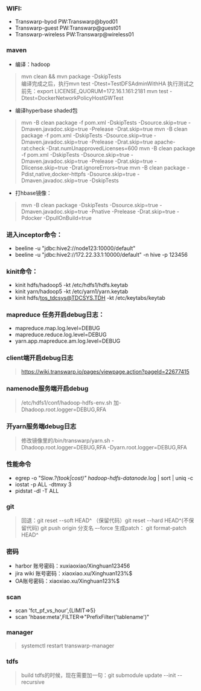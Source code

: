 ### WIFI:
* Transwarp-byod    PW:Transwarp@byod01
* Transwarp-guest    PW:Transwarp@guest01
* Transwarp-wireless    PW:Transwarp@wireless01

### maven
* 编译：hadoop
> mvn clean && mvn package -DskipTests  
编译完成之后，执行mvn test -Dtest=TestDFSAdminWithHA
执行测试之前先：export LICENSE_QUORUM=172.16.1.161:2181
mvn test -Dtest=DockerNetworkPolicyHostGWTest
* 编译hyperbase shaded包
> mvn -B clean package -f pom.xml -DskipTests -Dsource.skip=true -Dmaven.javadoc.skip=true -Prelease -Drat.skip=true
> mvn -B clean package -f pom.xml -DskipTests -Dsource.skip=true -Dmaven.javadoc.skip=true -Prelease -Drat.skip=true apache-rat:check -Drat.numUnapprovedLicenses=600
> mvn -B clean package -f pom.xml -DskipTests -Dsource.skip=true -Dmaven.javadoc.skip=true -Prelease -Drat.skip=true -Dlicense.skip=true -Drat.ignoreErrors=true
> mvn -B clean package -Pdist,native,docker-httpfs -Dsource.skip=true -Dmaven.javadoc.skip=true -DskipTests

* 打hbase镜像：
> mvn -B clean package -DskipTests -Dsource.skip=true -Dmaven.javadoc.skip=true -Pnative -Prelease -Drat.skip=true -Pdocker -DpullOnBuild=true 

### 进入inceptor命令：
* beeline -u  "jdbc:hive2://node123:10000/default"
* beeline -u "jdbc:hive2://172.22.33.1:10000/default" -n hive -p 123456

### kinit命令：
* kinit hdfs/hadoop5 -kt /etc/hdfs1/hdfs.keytab
* kinit yarn/hadoop5 -kt /etc/yarn1/yarn.keytab
* kinit hdfs/tos_tdcsys@TDCSYS.TDH -kt /etc/keytabs/keytab

### mapreduce 任务开启debug日志：
* mapreduce.map.log.level=DEBUG
* mapreduce.reduce.log.level=DEBUG
* yarn.app.mapreduce.am.log.level=DEBUG 

### client端开启debug日志
> https://wiki.transwarp.io/pages/viewpage.action?pageId=22677415

### namenode服务端开启debug
> /etc/hdfs1/conf/hadoop-hdfs-env.sh 加-Dhadoop.root.logger=DEBUG,RFA

### 开yarn服务端debug日志
> 修改镜像里的/bin/transwarp/yarn.sh -Dhadoop.root.logger=DEBUG,RFA -Dyarn.root.logger=DEBUG,RFA

### 性能命令
* egrep -o "Slow.*?(took|cost)" hadoop-hdfs-datanode*.log | sort | uniq -c
* iostat -p ALL -dtmxy 3
* pidstat -dl -T ALL

### git 
> 回退：git reset --soft HEAD^ （保留代码）git reset --hard HEAD^(不保留代码) git push origin 分支名 –-force
> 生成patch： git format-patch HEAD^ 

### 密码
* harbor 账号密码：xuxiaoxiao/Xinghuan123456
* jira wiki 账号密码：xiaoxiao.xu/Xinghuan123%$
* OA账号密码：xiaoxiao.xu/Xinghuan123%$

### scan
* scan 'fct_pf_vs_hour',{LIMIT=>5}
* scan 'hbase:meta',FILTER=>"PrefixFilter('tablename')"

### manager
> systemctl restart transwarp-manager

### tdfs
> build tdfs的时候，现在需要加一句：git submodule update --init --recursive